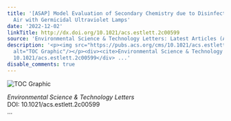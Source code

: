 ```yaml
---
title: '[ASAP] Model Evaluation of Secondary Chemistry due to Disinfection of Indoor
  Air with Germicidal Ultraviolet Lamps'
date: '2022-12-02'
linkTitle: http://dx.doi.org/10.1021/acs.estlett.2c00599
source: 'Environmental Science & Technology Letters: Latest Articles (ACS Publications)'
description: '<p><img src="https://pubs.acs.org/cms/10.1021/acs.estlett.2c00599/asset/images/medium/ez2c00599_0003.gif"
  alt="TOC Graphic"/></p><div><cite>Environmental Science & Technology Letters</cite></div><div>DOI:
  10.1021/acs.estlett.2c00599</div> ...'
disable_comments: true
---
```

<p><img src="https://pubs.acs.org/cms/10.1021/acs.estlett.2c00599/asset/images/medium/ez2c00599_0003.gif" alt="TOC Graphic"/></p><div><cite>Environmental Science & Technology Letters</cite></div><div>DOI: 10.1021/acs.estlett.2c00599</div> ...